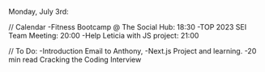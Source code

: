 Monday, July 3rd:


// Calendar
-Fitness Bootcamp @ The Social Hub:   18:30
-TOP 2023 SEI Team Meeting:           20:00
-Help Leticia with JS project:        21:00


// To Do:
-Introduction Email to Anthony,
-Next.js Project and learning.
-20 min read Cracking the Coding Interview